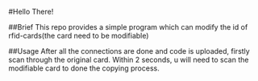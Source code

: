 #Hello There!

##Brief
This repo provides a simple program which can modify the id of rfid-cards(the card need to be modifiable)

##Usage
After all the connections are done and code is uploaded, firstly scan through the original card. Within 2 seconds, u will need to scan the modifiable card to done the copying process.
